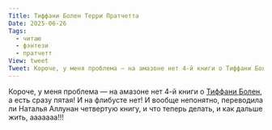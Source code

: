 ```yaml
---
Title: Тиффани Болен Терри Пратчетта
Date: 2025-06-26
Tags:
  - читаю
  - фэнтези
  - пратчетт
View: tweet
Tweet: Короче, у меня проблема — на амазоне нет 4-й книги о Тиффани Болен, а есть сразу пятая! И на флибусте нет! И вообще непонятно, переводила ли Наталья Аллунан четвертую книгу, и что теперь делать, и как дальше жить, аааааа!!!!
---
```


Короче, у меня проблема — на амазоне нет 4-й книги о [Тиффани Болен][aching], а есть сразу пятая! И на флибусте нет! И вообще непонятно, переводила ли Наталья Аллунан четвертую книгу, и что теперь делать, и как дальше жить, ааааааа!!!

[aching]: https://a.co/d/1WqhHiB
